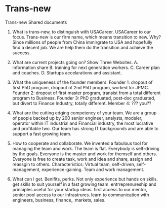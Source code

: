 Trans-new
=========

Trans-new Shared documents

1. What is trans-new, to distinguish with USACareer.
USACareer to our focus. Trans-new is our firm name, which means transition to new.
Why? Since millions of people from China immirgrate to USA and hopefully find a decent job. We are help them do the transition and achieve the success.

2. What are current projects going on?
Show Three Websites.
A. information share
B. training for next generation workers.
C. Career plan and coaches.
D. Startups accelarations and assistant.

3. What the uniqueness of the founder members.
Founder 1: dropout of first PhD program, dropout of 2nd PhD program, worked for JPMC.
Founder 2: dropout of first master program, transist from a total different program to Business.
Founder 3: PhD graduated, post-doc graduated, but divert to Finance Industry, totally different.
Member 4: ??? you??

4. What are the cutting edging competency of your team.
We are a group of people backed up by 200 senior engineer, analysts, modeler, operator within IT industrial and Financial industry, the most lucrative and profitable two.
Our team has strong IT backgrounds and are able to support a fast growing team.

5. How to cooperate and collaborate. 
We invented a fabulous tool for managing the team and work.
The team is flat. Everybody is self-driving by the goals. Everyone is the master and work for themself and others.
Everyone is free to create task, work and idea and share, assign and reassgin to others.
Characteristics: Virtual team, self-driven, self-management, experience-gaining.
Team and work management.
6. What can I get. Benifits, perks. 
Not only experience but hands on skills.
 get skills to suit yourself in a fast growing team.
entrreprenureship and principles useful for your startup ideas.
first access to our mentor, senior pool 
access to our infrastrures.
learn to communication with engineers, business, finance,, markets, sales.

